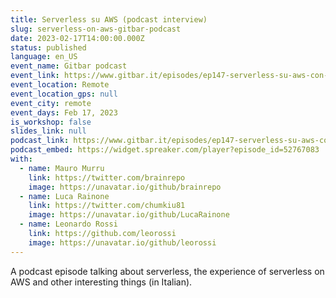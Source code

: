 ```yaml
---
title: Serverless su AWS (podcast interview)
slug: serverless-on-aws-gitbar-podcast
date: 2023-02-17T14:00:00.000Z
status: published
language: en_US
event_name: Gitbar podcast
event_link: https://www.gitbar.it/episodes/ep147-serverless-su-aws-con-luciano-mammino-fourtheorem
event_location: Remote
event_location_gps: null
event_city: remote
event_days: Feb 17, 2023
is_workshop: false
slides_link: null
podcast_link: https://www.gitbar.it/episodes/ep147-serverless-su-aws-con-luciano-mammino-fourtheorem
podcast_embed: https://widget.spreaker.com/player?episode_id=52767083
with:
  - name: Mauro Murru
    link: https://twitter.com/brainrepo
    image: https://unavatar.io/github/brainrepo
  - name: Luca Rainone
    link: https://twitter.com/chumkiu81
    image: https://unavatar.io/github/LucaRainone
  - name: Leonardo Rossi
    link: https://github.com/leorossi
    image: https://unavatar.io/github/leorossi
---
```


A podcast episode talking about serverless, the experience of serverless on AWS and other interesting things (in Italian).
